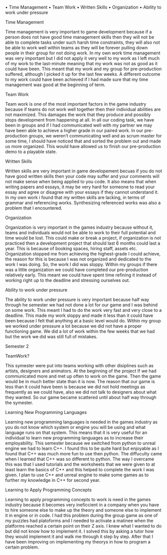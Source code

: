 •	Time Management 
•	Team Work
•	Written Skills 
•	Organization
•	Ability to work under pressure

Time Management 

Time management is very important to game development because if a person does not have good time management skills then they will not be able to complete tasks under such harsh time constraints, they will also not be able to work well within teams as they will be forever pulling down people in their group for not doing work. In my own work time management was very important but I did not apply it very well to my work as I left much of my work to the last-minute meaning that my work was not as good as it could have been. This meant that my work and my group for pre-production suffered, although I picked it up for the last few weeks. A different outcome to my work could have been achieved if I had made sure that my time management was good at the beginning of term.

Team Work

Team work is one of the most important factors in the game industry because if teams do not work well together then their individual abilities are not maximized. This damages the work that they produce and possibly stops development from happening at all. In all our coding task, we have been in groups and if I had communicated well with my partner we may have been able to achieve a higher grade in our paired work. In our pre-production groups, we weren’t communicating well and as scrum master for some time, I should have noticed that and sorted the problem out and made us more organized. This would have allowed us to finish our pre-production demo to a playable state.

Written Skills 

Written skills are very important in game developement becuas if you do not have good written skills then your code may suffer and your comments will not make sense when being applied to you code. It also means that when writing papers and essays, it may be very hard for someone to read your essay and agree or disagree with your essays if they cannot understand it. In my own work i found that my written skills are lacking, in terms of grammar and referencing works. Synthesizing referenced works was also a problem that I encountered. 

Organization

Organization is very important in the games industry because without it, teams and individuals would not be able to work to their full potential and time would be lost. This could make or break a project, if organization is not practiced then a development project that should last 6 months could last a year. This is because of booking spaces, hiring staff, assets etc. Organization stopped me from achieving the highest-grade I could achieve, the reason for this is because I was not organized and dedicated to the work I was doing. So, the work I did was sloppy. Within my groups if there was a little organization we could have completed our pre-production relatively early. This meant we could have spent time refining it instead of working right up to the deadline and stressing ourselves out. 

Ability to work under pressure 

The ability to work under pressure is very important because half way through he semester we had not done a lot for our game and I was behind on some work. This meant I had to do the work very fast and very close to a deadline. This made my work sloppy and made it less than it could have been because I felt that anything at a basic level would do. Within my group we worked under pressure a lot because we did not have a proper functioning game. We did a lot of work within the few weeks that we had but the work we did was still full of mistakes.

Semester 2

TeamWork?

This symester were put into teams working with other disiplines such as artists, designers and animators. At the beginning of the project If we had communicated more and met up often to work on the game. Then the game would be in much better state than it is now. The reason that our game is less than it could have been is because we did not hold meetings as frequently as we could have, also we did not talk to designers about what they wanted. So our game became scattered until about half way through the symester.

Learning New Programming Languages

Learning new programming languages is needed in the games industry as you do not know which system or engine you will be using and what language runs on that system. This means that it is very useful for an individual to learn new programming languages as to increase their employability. This semester because we switched from python to unreal engine we had to learn C++. I found this to be quite hard but enjoyable as I found that C++ was much more fun to use then python. The diffuculty came when I learned that C++ was so different to python. The way I overcame this was that I used tutorials and the worksheets that we were given to at least learn the basics of C++ and this helped to complete the work I was given. I plan to use C++ and unreal engine to make some games as to further my knowledge in C++ for second year.

Learning to Apply Programming Concepts

Learning to apply programming concepts to work is need in the games industry because it becomes very ineficcient in a company when you have to hire someone else to make up the theory and someone else to implement it in engine or in code. I had this problem during the group game as one of my puzzles had platoforms and I needed to activate a matinee when the platforms reached a certain point on their Z axis. I knew what I wanted to do but did not know how to implement it. I solved this by asking a tutor how they would implement it and walk me through it step by step. After that I have been improving on implementing my theorys in how to program a certain problem.









